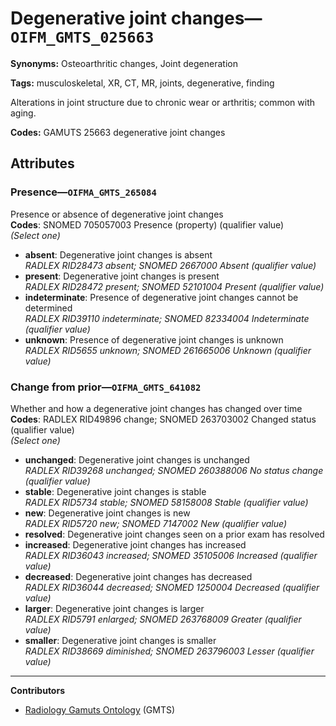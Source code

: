 # Degenerative joint changes—`OIFM_GMTS_025663`

**Synonyms:** Osteoarthritic changes, Joint degeneration

**Tags:** musculoskeletal, XR, CT, MR, joints, degenerative, finding

Alterations in joint structure due to chronic wear or arthritis; common with aging.

**Codes:** GAMUTS 25663 degenerative joint changes

## Attributes

### Presence—`OIFMA_GMTS_265084`

Presence or absence of degenerative joint changes  
**Codes**: SNOMED 705057003 Presence (property) (qualifier value)  
*(Select one)*

- **absent**: Degenerative joint changes is absent  
_RADLEX RID28473 absent; SNOMED 2667000 Absent (qualifier value)_
- **present**: Degenerative joint changes is present  
_RADLEX RID28472 present; SNOMED 52101004 Present (qualifier value)_
- **indeterminate**: Presence of degenerative joint changes cannot be determined  
_RADLEX RID39110 indeterminate; SNOMED 82334004 Indeterminate (qualifier value)_
- **unknown**: Presence of degenerative joint changes is unknown  
_RADLEX RID5655 unknown; SNOMED 261665006 Unknown (qualifier value)_

### Change from prior—`OIFMA_GMTS_641082`

Whether and how a degenerative joint changes has changed over time  
**Codes**: RADLEX RID49896 change; SNOMED 263703002 Changed status (qualifier value)  
*(Select one)*

- **unchanged**: Degenerative joint changes is unchanged  
_RADLEX RID39268 unchanged; SNOMED 260388006 No status change (qualifier value)_
- **stable**: Degenerative joint changes is stable  
_RADLEX RID5734 stable; SNOMED 58158008 Stable (qualifier value)_
- **new**: Degenerative joint changes is new  
_RADLEX RID5720 new; SNOMED 7147002 New (qualifier value)_
- **resolved**: Degenerative joint changes seen on a prior exam has resolved  
- **increased**: Degenerative joint changes has increased  
_RADLEX RID36043 increased; SNOMED 35105006 Increased (qualifier value)_
- **decreased**: Degenerative joint changes has decreased  
_RADLEX RID36044 decreased; SNOMED 1250004 Decreased (qualifier value)_
- **larger**: Degenerative joint changes is larger  
_RADLEX RID5791 enlarged; SNOMED 263768009 Greater (qualifier value)_
- **smaller**: Degenerative joint changes is smaller  
_RADLEX RID38669 diminished; SNOMED 263796003 Lesser (qualifier value)_

---

**Contributors**

- [Radiology Gamuts Ontology](https://gamuts.net/) (GMTS)